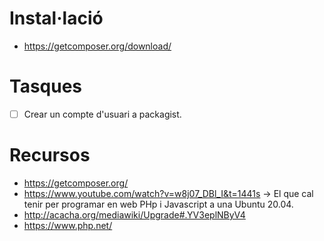 
# Instal·lació
- https://getcomposer.org/download/

# Tasques
- [ ] Crear un compte d'usuari a packagist.

# Recursos

- https://getcomposer.org/
- https://www.youtube.com/watch?v=w8j07_DBl_I&t=1441s -> El que cal tenir per programar en web PHp i Javascript a una Ubuntu 20.04.
- http://acacha.org/mediawiki/Upgrade#.YV3eplNByV4
- https://www.php.net/
